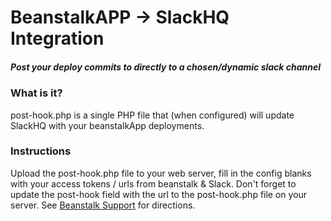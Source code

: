 # BeanstalkAPP -> SlackHQ Integration
##### Post your deploy commits to directly to a chosen/dynamic slack channel

### What is it?

post-hook.php is a single PHP file that (when configured) will update SlackHQ with your beanstalkApp deployments.

### Instructions

Upload the post-hook.php file to your web server, fill in the config blanks with your access tokens / urls from beanstalk & Slack. 
Don't forget to update the post-hook field with the url to the post-hook.php file on your server. See [Beanstalk Support](http://support.beanstalkapp.com/customer/portal/articles/75806-how-do-i-trigger-hooks-before-and-after-a-deployment-
) for directions. 
